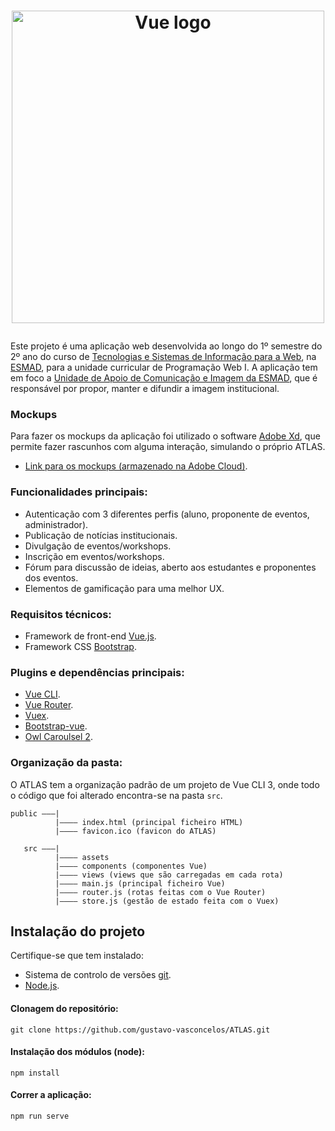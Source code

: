 # <p align="center"><img src="https://i.imgur.com/ioaaQR9.png" alt="Vue logo" width="500"></p>
Este projeto é uma aplicação web desenvolvida ao longo do 1º semestre do 2º ano do curso de [Tecnologias e Sistemas de Informação para a Web](https://www.esmad.ipp.pt/cursos/licenciatura/400001419), na [ESMAD](https://www.esmad.ipp.pt/), para a unidade curricular de Programação Web I. A aplicação tem em foco a [Unidade de Apoio de Comunicação e Imagem da ESMAD](https://www.esmad.ipp.pt/esmad/unidades_apoio/comunicacao_desenvolvimento/cimagem), que é responsável por propor, manter e difundir a imagem institucional.

### Mockups
Para fazer os mockups da aplicação foi utilizado o software [Adobe Xd](https://www.adobe.com/pt/products/xd.html), que permite fazer rascunhos com alguma interação, simulando o próprio ATLAS.
- [Link para os mockups (armazenado na Adobe Cloud)](https://xd.adobe.com/view/655104f7-6885-4aa0-5154-1b50af8e35bd-1360/).

### Funcionalidades principais:
 - Autenticação com 3 diferentes perfis (aluno, proponente de eventos, administrador).
 - Publicação de notícias institucionais.
 - Divulgação de eventos/workshops.
 - Inscrição em eventos/workshops.
 - Fórum para discussão de ideias, aberto aos estudantes e proponentes dos eventos.
 - Elementos de gamificação para uma melhor UX.

### Requisitos técnicos:
- Framework de front-end [Vue.js](https://vuejs.org/).
- Framework CSS [Bootstrap](https://getbootstrap.com/).

### Plugins e dependências principais:
- [Vue CLI](https://cli.vuejs.org/).
- [Vue Router](https://router.vuejs.org/).
- [Vuex](https://vuex.vuejs.org/).
- [Bootstrap-vue](https://bootstrap-vue.js.org/).
- [Owl Caroulsel 2](https://owlcarousel2.github.io/OwlCarousel2/).

### Organização da pasta:
O ATLAS tem a organização padrão de um projeto de Vue CLI 3, onde todo o código que foi alterado encontra-se na pasta ```src```.
```
public ———|
          |———— index.html (principal ficheiro HTML)
          |———— favicon.ico (favicon do ATLAS)
   
   src ———|
          |———— assets
          |———— components (componentes Vue)
          |———— views (views que são carregadas em cada rota)
          |———— main.js (principal ficheiro Vue)
          |———— router.js (rotas feitas com o Vue Router)
          |———— store.js (gestão de estado feita com o Vuex)
```

## Instalação do projeto
Certifique-se que tem instalado:
- Sistema de controlo de versões [git](https://git-scm.com/).
- [Node.js](https://nodejs.org/en/).

#### Clonagem do repositório:
```
git clone https://github.com/gustavo-vasconcelos/ATLAS.git
```

#### Instalação dos módulos (node):
```
npm install
```

#### Correr a aplicação:
```
npm run serve
```

